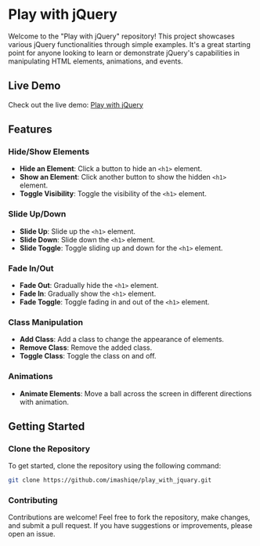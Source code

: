 

# Play with jQuery

Welcome to the "Play with jQuery" repository! This project showcases various jQuery functionalities through simple examples. It's a great starting point for anyone looking to learn or demonstrate jQuery's capabilities in manipulating HTML elements, animations, and events.

## Live Demo

Check out the live demo: [Play with jQuery](https://imashiqe.github.io/play_with_jquary/)

## Features

### Hide/Show Elements
- **Hide an Element**: Click a button to hide an `<h1>` element.
- **Show an Element**: Click another button to show the hidden `<h1>` element.
- **Toggle Visibility**: Toggle the visibility of the `<h1>` element.

### Slide Up/Down
- **Slide Up**: Slide up the `<h1>` element.
- **Slide Down**: Slide down the `<h1>` element.
- **Slide Toggle**: Toggle sliding up and down for the `<h1>` element.

### Fade In/Out
- **Fade Out**: Gradually hide the `<h1>` element.
- **Fade In**: Gradually show the `<h1>` element.
- **Fade Toggle**: Toggle fading in and out of the `<h1>` element.

### Class Manipulation
- **Add Class**: Add a class to change the appearance of elements.
- **Remove Class**: Remove the added class.
- **Toggle Class**: Toggle the class on and off.

### Animations
- **Animate Elements**: Move a ball across the screen in different directions with animation.

## Getting Started

### Clone the Repository

To get started, clone the repository using the following command:

```bash
git clone https://github.com/imashiqe/play_with_jquary.git
```

### Contributing

Contributions are welcome! Feel free to fork the repository, make changes, and submit a pull request. If you have suggestions or improvements, please open an issue.

